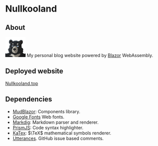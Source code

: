 # Nullkooland

## About

<img src="src/Nullkooland.Client/wwwroot/images/nullko.png" alt="Nullko" width=64 height=64> My personal blog website powered by [Blazor](https://dotnet.microsoft.com/apps/aspnet/web-apps/blazor) WebAssembly.

## Deployed website

[Nullkooland.top](https://nullkooland.top)

## Dependencies

- [MudBlazor](https://mudblazor.com): Components library.
- [Google Fonts](https://fonts.google.com) Web fonts.
- [Markdig](https://github.com/xoofx/markdig): Markdown parser and renderer.
- [PrismJS](https://prismjs.com): Code syntax highlighter.
- [KaTex](https://katex.org): $\TeX$ mathematical symbols renderer.
- [Utterances](https://utteranc.es). GitHub issue based comments.
